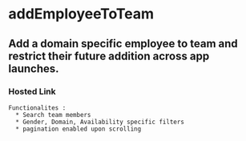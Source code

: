 # addEmployeeToTeam
## Add a domain specific employee to team and restrict their future addition across app launches.
### Hosted Link

```
Functionalites :
  * Search team members
  * Gender, Domain, Availability specific filters
  * pagination enabled upon scrolling
```
